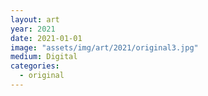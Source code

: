 ```yaml
---
layout: art
year: 2021
date: 2021-01-01
image: "assets/img/art/2021/original3.jpg"
medium: Digital
categories:
  - original
---
```

